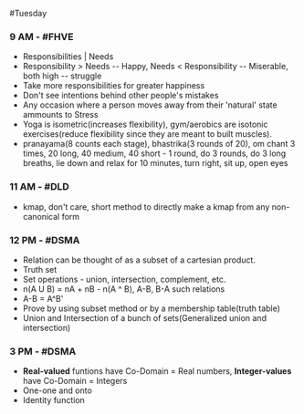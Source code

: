 #Tuesday 
### 9 AM - #FHVE 
- Responsibilities | Needs
- Responsibility > Needs -- Happy, Needs < Responsibility -- Miserable, both high -- struggle
- Take more responsibilities for greater happiness
- Don't see intentions behind other people's mistakes
- Any occasion where a person moves away from their 'natural' state ammounts to Stress
- Yoga is isometric(increases flexibility), gym/aerobics are isotonic exercises(reduce flexibility since they are meant to built muscles).
- pranayama(8 counts each stage), bhastrika(3 rounds of 20), om chant 3 times, 20 long, 40 medium, 40 short - 1 round, do 3 rounds, do 3 long breaths, lie down and relax for 10 minutes, turn right, sit up, open eyes

### 11 AM - #DLD 
- kmap, don't care, short method to directly make a kmap from any non-canonical form

### 12 PM - #DSMA 
- Relation can be thought of as a subset of a cartesian product.
- Truth set
- Set operations - union, intersection, complement, etc.
- n(A U B) = nA + nB - n(A ^ B), A-B, B-A such relations
- A-B = A^B'
- Prove by using subset method or by a membership table(truth table)
- Union and Intersection of a bunch of sets(Generalized union and intersection) 

### 3 PM - #DSMA 
- **Real-valued** funtions have Co-Domain = Real numbers, **Integer-values** have Co-Domain = Integers
- One-one and onto
- Identity function